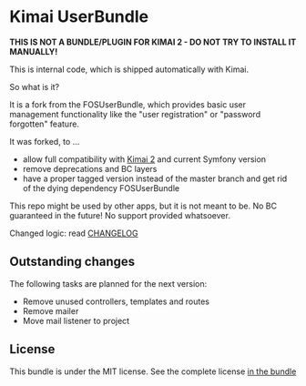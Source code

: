 # Kimai UserBundle

**THIS IS NOT A BUNDLE/PLUGIN FOR KIMAI 2 - DO NOT TRY TO INSTALL IT MANUALLY!**

This is internal code, which is shipped automatically with Kimai.

So what is it? 

It is a fork from the FOSUserBundle, which provides basic user management functionality like the "user registration" or "password forgotten" feature.

It was forked, to ...

- allow full compatibility with [Kimai 2](https://github.com/kevinpapst/kimai2) and current Symfony version
- remove deprecations and BC layers
- have a proper tagged version instead of the master branch and get rid of the dying dependency FOSUserBundle

This repo might be used by other apps, but it is not meant to be. No BC guaranteed in the future! 
No support provided whatsoever.

Changed logic: read [CHANGELOG](Changelog.md)

## Outstanding changes

The following tasks are planned for the next version:

- Remove unused controllers, templates and routes
- Remove mailer
- Move mail listener to project

## License

This bundle is under the MIT license. See the complete license [in the bundle](LICENSE)
